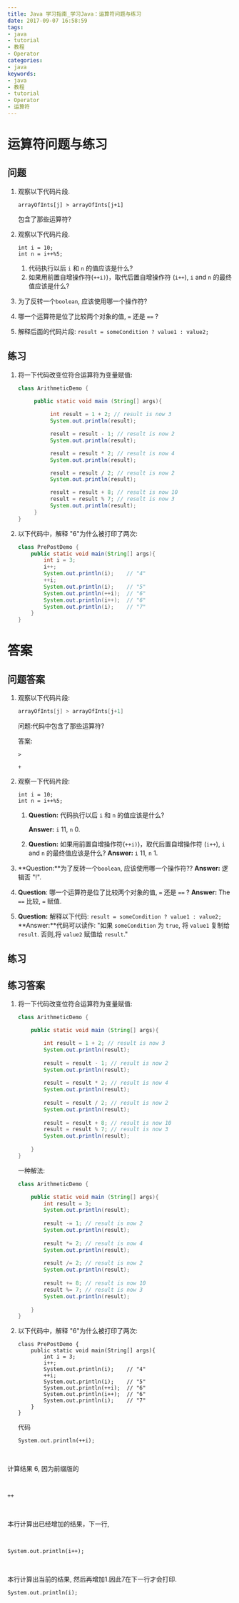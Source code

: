 ```yaml
---
title: Java 学习指南_学习Java：运算符问题与练习
date: 2017-09-07 16:58:59
tags: 
- java
- tutorial
- 教程
- Operator
categories:
- java	
keywords:
- java
- 教程
- tutorial
- Operator
- 运算符
---
```


# 运算符问题与练习

## 问题

1. 观察以下代码片段.

   ```
   arrayOfInts[j] > arrayOfInts[j+1]

   ```

   包含了那些运算符?

2. 观察以下代码片段.

   ```
   int i = 10;
   int n = i++%5;

   ```

   1. 代码执行以后 `i` 和 `n` 的值应该是什么?
   2. 如果用前置自增操作符(`++i)`)，取代后置自增操作符 (`i++`),  `i` and `n` 的最终值应该是什么?

3. 为了反转一个`boolean`, 应该使用哪一个操作符?

4. 哪一个运算符是位了比较两个对象的值, `=` 还是 `==` ?

5. 解释后面的代码片段: `result = someCondition ? value1 : value2;`

## 练习

1. 将一下代码改变位符合运算符为变量赋值:

   ```java
   class ArithmeticDemo {

        public static void main (String[] args){
             
             int result = 1 + 2; // result is now 3
             System.out.println(result);

             result = result - 1; // result is now 2
             System.out.println(result);

             result = result * 2; // result is now 4
             System.out.println(result);

             result = result / 2; // result is now 2
             System.out.println(result);

             result = result + 8; // result is now 10
             result = result % 7; // result is now 3
             System.out.println(result);
        }
   }
   ```

2. 以下代码中，解释 "6"为什么被打印了两次:
   ```java
   class PrePostDemo {
       public static void main(String[] args){
           int i = 3;
           i++;
           System.out.println(i);    // "4"
           ++i;                     
           System.out.println(i);    // "5"
           System.out.println(++i);  // "6"
           System.out.println(i++);  // "6"
           System.out.println(i);    // "7"
       }
   }
   ```

<!-- more-->

# 答案

## 问题答案

1. 观察以下代码片段:
   ```java
   arrayOfInts[j] > arrayOfInts[j+1]
   ```

   问题:代码中包含了那些运算符?

   答案:

   ```
   >
   ```

   ```
   +
   ```

2. 观察一下代码片段:

   ```
   int i = 10;
   int n = i++%5;
   ```

   1. **Question:** 代码执行以后 `i` 和 `n` 的值应该是什么?

      **Answer:** `i` 11,  `n`  0.

   2. **Question:** 如果用前置自增操作符(`++i)`)，取代后置自增操作符 (`i++`),  `i` and `n` 的最终值应该是什么?
      **Answer:** `i` 11,  `n`  1.

3. **Question:**为了反转一个`boolean`, 应该使用哪一个操作符??
   **Answer:** 逻辑否 "!".

4. **Question**: 哪一个运算符是位了比较两个对象的值, `=` 还是 `==`  ?
   **Answer:** The `==` 比较,  `=` 赋值.

5. **Question:** 解释以下代码: `result = someCondition ? value1 : value2;`
   **Answer:**代码可以读作: "如果 `someCondition` 为 `true`, 将 `value1` 复制给 `result`. 否则,将 `value2` 赋值给 `result`."

## 练习


## 练习答案

1. 将一下代码改变位符合运算符为变量赋值:
   ```java
   class ArithmeticDemo {

       public static void main (String[] args){

           int result = 1 + 2; // result is now 3
           System.out.println(result);
    
           result = result - 1; // result is now 2
           System.out.println(result);
    
           result = result * 2; // result is now 4
           System.out.println(result);
    
           result = result / 2; // result is now 2
           System.out.println(result);
    
           result = result + 8; // result is now 10
           result = result % 7; // result is now 3
           System.out.println(result);
    
       }
   }
   ```

   一种解法:

   ```java
   class ArithmeticDemo {

       public static void main (String[] args){
           int result = 3;
           System.out.println(result);
    
           result -= 1; // result is now 2
           System.out.println(result);
    
           result *= 2; // result is now 4
           System.out.println(result);
    
           result /= 2; // result is now 2
           System.out.println(result);
    
           result += 8; // result is now 10
           result %= 7; // result is now 3
           System.out.println(result);
    
       }
   }
   ```

2. 以下代码中，解释 "6"为什么被打印了两次:

   ```
   class PrePostDemo {
       public static void main(String[] args){
           int i = 3;
           i++;
           System.out.println(i);    // "4"
           ++i;                     
           System.out.println(i);    // "5"
           System.out.println(++i);  // "6"
           System.out.println(i++);  // "6"
           System.out.println(i);    // "7"
       }
   }
   ```

   代码


   ```
   System.out.println(++i);
   ```

​    

  计算结果 6, 因为前缀版的

​    

   ```
   ++
   ```

​    

   本行计算出已经增加的结果，下一行,

​    

   ```
   System.out.println(i++);
   ```

​    

 本行计算出当前的结果, 然后再增加1.因此7在下一行才会打印.
   ```
System.out.println(i);
   ```

